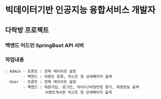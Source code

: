 # 빅데이터기반 인공지능 융합서비스 개발자
## 다락방 프로젝트 
### 백엔드 어드민 SpringBoot API 서버
### 작업내용
    : Admin - 프론트 : 전체 레이아웃 설정
            - 백엔드 : 이벤트 등록, 리스트 및 상세페이지 출력
      User  - 프론트 : 전체 레이아웃 설정
            - 백엔드 : 회원가입, 로그인, 아이디/비밀번호 찾기, 회원정보 출력
                      이벤트게시판 리스트 및 상세페이지 출력

